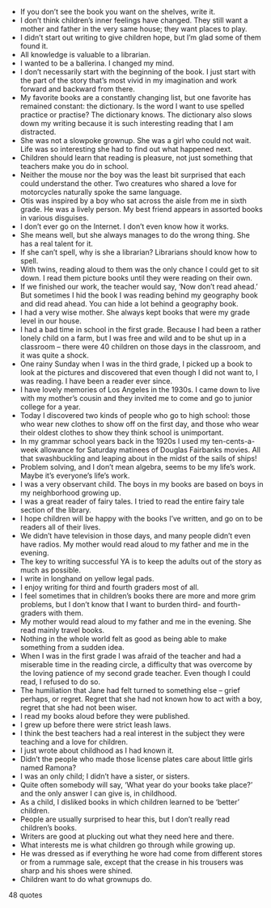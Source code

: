  - If you don’t see the book you want on the shelves, write it.
 - I don’t think children’s inner feelings have changed. They still want a mother and father in the very same house; they want places to play.
 - I didn’t start out writing to give children hope, but I’m glad some of them found it.
 - All knowledge is valuable to a librarian.
 - I wanted to be a ballerina. I changed my mind.
 - I don’t necessarily start with the beginning of the book. I just start with the part of the story that’s most vivid in my imagination and work forward and backward from there.
 - My favorite books are a constantly changing list, but one favorite has remained constant: the dictionary. Is the word I want to use spelled practice or practise? The dictionary knows. The dictionary also slows down my writing because it is such interesting reading that I am distracted.
 - She was not a slowpoke grownup. She was a girl who could not wait. Life was so interesting she had to find out what happened next.
 - Children should learn that reading is pleasure, not just something that teachers make you do in school.
 - Neither the mouse nor the boy was the least bit surprised that each could understand the other. Two creatures who shared a love for motorcycles naturally spoke the same language.
 - Otis was inspired by a boy who sat across the aisle from me in sixth grade. He was a lively person. My best friend appears in assorted books in various disguises.
 - I don’t ever go on the Internet. I don’t even know how it works.
 - She means well, but she always manages to do the wrong thing. She has a real talent for it.
 - If she can’t spell, why is she a librarian? Librarians should know how to spell.
 - With twins, reading aloud to them was the only chance I could get to sit down. I read them picture books until they were reading on their own.
 - If we finished our work, the teacher would say, ‘Now don’t read ahead.’ But sometimes I hid the book I was reading behind my geography book and did read ahead. You can hide a lot behind a geography book.
 - I had a very wise mother. She always kept books that were my grade level in our house.
 - I had a bad time in school in the first grade. Because I had been a rather lonely child on a farm, but I was free and wild and to be shut up in a classroom – there were 40 children on those days in the classroom, and it was quite a shock.
 - One rainy Sunday when I was in the third grade, I picked up a book to look at the pictures and discovered that even though I did not want to, I was reading. I have been a reader ever since.
 - I have lovely memories of Los Angeles in the 1930s. I came down to live with my mother’s cousin and they invited me to come and go to junior college for a year.
 - Today I discovered two kinds of people who go to high school: those who wear new clothes to show off on the first day, and those who wear their oldest clothes to show they think school is unimportant.
 - In my grammar school years back in the 1920s I used my ten-cents-a-week allowance for Saturday matinees of Douglas Fairbanks movies. All that swashbuckling and leaping about in the midst of the sails of ships!
 - Problem solving, and I don’t mean algebra, seems to be my life’s work. Maybe it’s everyone’s life’s work.
 - I was a very observant child. The boys in my books are based on boys in my neighborhood growing up.
 - I was a great reader of fairy tales. I tried to read the entire fairy tale section of the library.
 - I hope children will be happy with the books I’ve written, and go on to be readers all of their lives.
 - We didn’t have television in those days, and many people didn’t even have radios. My mother would read aloud to my father and me in the evening.
 - The key to writing successful YA is to keep the adults out of the story as much as possible.
 - I write in longhand on yellow legal pads.
 - I enjoy writing for third and fourth graders most of all.
 - I feel sometimes that in children’s books there are more and more grim problems, but I don’t know that I want to burden third- and fourth-graders with them.
 - My mother would read aloud to my father and me in the evening. She read mainly travel books.
 - Nothing in the whole world felt as good as being able to make something from a sudden idea.
 - When I was in the first grade I was afraid of the teacher and had a miserable time in the reading circle, a difficulty that was overcome by the loving patience of my second grade teacher. Even though I could read, I refused to do so.
 - The humiliation that Jane had felt turned to something else – grief perhaps, or regret. Regret that she had not known how to act with a boy, regret that she had not been wiser.
 - I read my books aloud before they were published.
 - I grew up before there were strict leash laws.
 - I think the best teachers had a real interest in the subject they were teaching and a love for children.
 - I just wrote about childhood as I had known it.
 - Didn’t the people who made those license plates care about little girls named Ramona?
 - I was an only child; I didn’t have a sister, or sisters.
 - Quite often somebody will say, ‘What year do your books take place?’ and the only answer I can give is, in childhood.
 - As a child, I disliked books in which children learned to be ‘better’ children.
 - People are usually surprised to hear this, but I don’t really read children’s books.
 - Writers are good at plucking out what they need here and there.
 - What interests me is what children go through while growing up.
 - He was dressed as if everything he wore had come from different stores or from a rummage sale, except that the crease in his trousers was sharp and his shoes were shined.
 - Children want to do what grownups do.

48 quotes